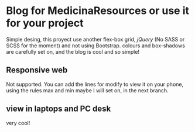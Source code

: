 # Blog for MedicinaResources or use it for your project
Simple desing, this proyect use another flex-box grid, *jQuery* (No SASS or SCSS for the moment) and not using Bootstrap. colours and box-shadows are carefully set on, and the blog is cool and so simple!
## Responsive web
Not supported. You can add the lines for modify to view it on your phone, using the rules max and min maybe I will set on, in the next branch.
## view in laptops and PC desk
very cool!
